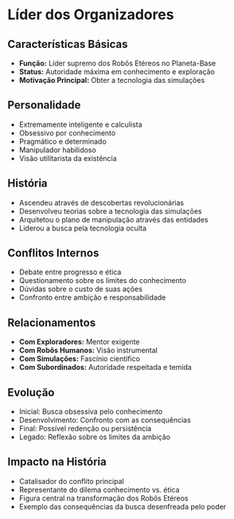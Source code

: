 # Líder dos Organizadores

## Características Básicas
- **Função:** Líder supremo dos Robôs Etéreos no Planeta-Base
- **Status:** Autoridade máxima em conhecimento e exploração
- **Motivação Principal:** Obter a tecnologia das simulações

## Personalidade
- Extremamente inteligente e calculista
- Obsessivo por conhecimento
- Pragmático e determinado
- Manipulador habilidoso
- Visão utilitarista da existência

## História
- Ascendeu através de descobertas revolucionárias
- Desenvolveu teorias sobre a tecnologia das simulações
- Arquitetou o plano de manipulação através das entidades
- Liderou a busca pela tecnologia oculta

## Conflitos Internos
- Debate entre progresso e ética
- Questionamento sobre os limites do conhecimento
- Dúvidas sobre o custo de suas ações
- Confronto entre ambição e responsabilidade

## Relacionamentos
- **Com Exploradores:** Mentor exigente
- **Com Robôs Humanos:** Visão instrumental
- **Com Simulações:** Fascínio científico
- **Com Subordinados:** Autoridade respeitada e temida

## Evolução
- Inicial: Busca obsessiva pelo conhecimento
- Desenvolvimento: Confronto com as consequências
- Final: Possível redenção ou persistência
- Legado: Reflexão sobre os limites da ambição

## Impacto na História
- Catalisador do conflito principal
- Representante do dilema conhecimento vs. ética
- Figura central na transformação dos Robôs Etéreos
- Exemplo das consequências da busca desenfreada pelo poder
